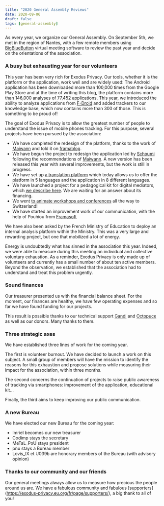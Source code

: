 ```yaml
---
title: "2020 General Assembly Reviews"
date: 2020-09-06
draft: false
tags: [general-assembly]
---
```


As every year, we organize our General Assembly. On September 5th, we met in the region of Nantes, with a few remote members using [BigBlueButton](https://bigbluebutton.org/) virtual meeting software to review the past year and decide on the orientations of the association.

### A busy but exhausting year for our volunteers

This year has been very rich for Exodus Privacy. Our tools, whether it is the platform or the application, work well and are widely used: The Android application has been downloaded more than 100,000 times from the Google Play Store and at the time of writing this blog, the platform contains more than 146,000 analyses of 77,452 applications. This year, we introduced the ability to analyze applications from [F-Droid](https://f-droid.org/) and added trackers to our knowledge base, which now contains more than 300 of those. This is something to be proud of!

The goal of Exodus Privacy is to allow the greatest number of people to understand the issue of mobile phones tracking. For this purpose, several projects have been pursued by the association:

* We have completed the redesign of the platform, thanks to the work of [Maiwann](https://www.maiwann.net/) and told it on [framablog](https://framablog.org/2019/11/29/collaborer-pour-un-design-plus-accessible-lexemple-dexodus-privacy/).
* We have begun the project to redesign the application led by [Schoumi](https://mob-dev.fr/) following the recommendations of [Maiwann](https://www.maiwann.net/). A new version has been released this year with several improvements, but the work is still in progress.
* We have set up [a translation platform](https://crowdin.com/profile/exodus-privacy) which today allows us to offer the platform in 5 languages and the application in 8 different languages.
* We have launched a project for a pedagogical kit for digital mediators, which [we describe here](https://exodus-privacy.eu.org/fr/post/mednum/). We are waiting for an answer about its financing.
* We went [to animate workshops and conferences](https://exodus-privacy.eu.org/fr/page/events/) all the way to Switzerland!
* We have started an improvement work of our communication, with the help of Pouhiou from [Framasoft](https://framasoft.org/fr/)

We have also been asked by the French Ministry of Education to deploy an internal analysis platform within the Ministry. This was a very large and rewarding project, but one that mobilized a lot of energy.

Energy is undoubtedly what has sinned in the association this year. Indeed, we were able to measure during this meeting an individual and collective voluntary exhaustion. As a reminder, Exodus Privacy is only made up of volunteers and currently has a small number of about ten active members. Beyond the observation, we established that the association had to understand and treat this problem urgently.

### Sound finances

Our treasurer presented us with the financial balance sheet. For the moment, our finances are healthy, we have few operating expenses and so far we have found funding for our projects.

This result is possible thanks to our technical support [Gandi](https://www.gandi.net) and [Octopuce](https://www.octopuce.fr/) as well as our donors. Many thanks to them.

### Three strategic axes

We have established three lines of work for the coming year.

The first is volunteer burnout. We have decided to launch a work on this subject. A small group of members will have the mission to identify the reasons for this exhaustion and propose solutions while measuring their impact for the association, within three months.

The second concerns the continuation of projects to raise public awareness of tracking via smartphones: improvement of the application, educational kit...

Finally, the third aims to keep improving our public communication.

### A new Bureau

We have elected our new Bureau for the coming year:

* Imriel becomes our new treasurer
* Codimp stays the secretary
* MeTaL_PoU stays president
* pnu stays a Bureau member
* Lovis_IX et U039b are honorary members of the Bureau (with advisory opinion)

### Thanks to our community and our friends

Our general meetings always allow us to measure how precious the people around us are. We have a fabulous community and fabulous [supporters] (https://exodus-privacy.eu.org/fr/page/supporters/), a big thank to all of you!
